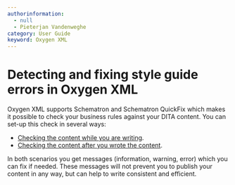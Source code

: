 ```yaml
---
authorinformation:
  - null
  - Pieterjan Vandenweghe
category: User Guide
keyword: Oxygen XML
---
```


# Detecting and fixing style guide errors in Oxygen XML

Oxygen XML supports Schematron and Schematron QuickFix which makes it possible to check your business rules against your DITA content. You can set-up this check in several ways:

* [Checking the content while you are writing](ta_adding_a_validation_check_to_your_custom_framework.md).
* [Checking the content after you wrote the content](ta_configuring_a_validation_scenario.md).

In both scenarios you get messages \(information, warning, error\) which you can fix if needed. These messages will not prevent you to publish your content in any way, but can help to write consistent and efficient.

